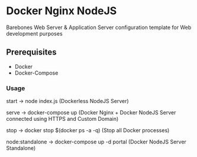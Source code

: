 # Docker Nginx NodeJS
Barebones Web Server & Application Server configuration template for Web development purposes

## Prerequisites
  * Docker
  * Docker-Compose

### Usage
start -> node index.js (Dockerless NodeJS Server)

serve -> docker-compose up (Docker Nginx + Docker NodeJS Server connected using HTTPS and Custom Domain)

stop -> docker stop $(docker ps -a -q) (Stop all Docker processes)

node:standalone -> docker-compose up -d portal (Docker NodeJS Server Standalone)





